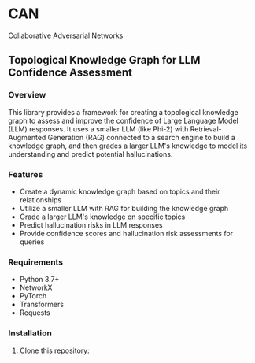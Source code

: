 # CAN
Collaborative Adversarial Networks 


## Topological Knowledge Graph for LLM Confidence Assessment

### Overview

This library provides a framework for creating a topological knowledge graph to assess and improve the confidence of Large Language Model (LLM) responses. It uses a smaller LLM (like Phi-2) with Retrieval-Augmented Generation (RAG) connected to a search engine to build a knowledge graph, and then grades a larger LLM's knowledge to model its understanding and predict potential hallucinations.

### Features

- Create a dynamic knowledge graph based on topics and their relationships
- Utilize a smaller LLM with RAG for building the knowledge graph
- Grade a larger LLM's knowledge on specific topics
- Predict hallucination risks in LLM responses
- Provide confidence scores and hallucination risk assessments for queries

### Requirements

- Python 3.7+
- NetworkX
- PyTorch
- Transformers
- Requests

### Installation

1. Clone this repository:
